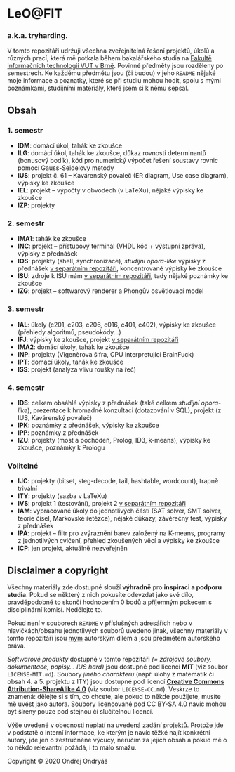 # LeO@FIT
### a.k.a. tryharding.
V tomto repozitáři udržuji všechna zveřejnitelná řešení projektů, úkolů a různých prací, která mě potkala během bakalářského studia na [Fakultě informačních technologií VUT v Brně](https://fit.vut.cz). Povinné předměty jsou rozděleny po semestrech. Ke každému předmětu jsou (či budou) v jeho `README` nějaké moje informace a poznatky, které se při studiu mohou hodit, spolu s mými poznámkami, studijními materiály, které jsem si k němu sepsal.

## Obsah
### 1. semestr
- **IDM**: domácí úkol, tahák ke zkoušce
- **ILG**: domácí úkol, tahák ke zkoušce, důkaz rovnosti determinantů (bonusový bodík), kód pro numerický výpočet řešení soustavy rovnic pomocí Gauss-Seidelovy metody
- **IUS**: projekt č. 61 – Kavárenský povaleč (ER diagram, Use case diagram), výpisky ke zkoušce
- **IEL**: projekt – výpočty v obvodech (v LaTeXu), nějaké výpisky ke zkoušce
- **IZP**: projekty

### 2. semestr
- **IMA1**: tahák ke zkoušce
- **INC**: projekt – přístupový terminál (VHDL kód + výstupní zpráva), výpisky z přednášek
- **IOS**: projekty (shell, synchronizace), _studijní opora-like_ výpisky z přednášek [v separátním repozitáři](https://github.com/ondryaso/FIT-IOS-notes), koncentrované výpisky ke zkoušce
- **ISU**: zdroje k ISU mám [v separátním repozitáři](https://github.com/ondryaso/isu-examples), tady nějaké poznámky ke zkoušce
- **IZG**: projekt – softwarový renderer a Phongův osvětlovací model

### 3. semestr
- **IAL**: úkoly (c201, c203, c206, c016, c401, c402), výpisky ke zkoušce (přehledy algoritmů, pseudokódy...)
- **IFJ**: výpisky ke zkoušce, projekt [v separátním repozitáři](https://github.com/Adda0/ifj20-go-compiler)
- **IMA2**: domácí úkoly, tahák ke zkoušce
- **INP**: projekty (Vigenèrova šifra, CPU interpretující BrainFuck)
- **IPT**: domácí úkoly, tahák ke zkoušce
- **ISS**: projekt (analýza vlivu roušky na řeč)

### 4. semestr
- **IDS**: celkem obsáhlé výpisky z přednášek (také celkem _studijní opora-like_), prezentace k hromadné konzultaci (dotazování v SQL), projekt (z IUS, Kavárenský povaleč)
- **IPK**: poznámky z přednášek, výpisky ke zkoušce
- **IPP**: poznámky z přednášek
- **IZU**: projekty (most a pochodeň, Prolog, ID3, k-means), výpisky ke zkoušce, poznámky k Prologu

### Volitelné
- **IJC**: projekty (bitset, steg-decode, tail, hashtable, wordcount), trapně trivální
- **ITY**: projekty (sazba v LaTeXu)
- **IVS**: projekt 1 (testování), projekt 2 [v separátním repozitáři](https://github.com/FrNecas/SunnyCalc)
- **IAM**: vypracované úkoly do jednotlivých částí (SAT solver, SMT solver, teorie čísel, Markovské řetězce), nějaké důkazy, závěrečný test, výpisky z přednášek
- **IPA**: projekt – filtr pro zvýraznění barev založený na K-means, programy z jednotlivých cvičení, přehled zkoušených věcí a výpisky ke zkoušce
- **ICP**: jen projekt, aktuálně nezveřejněn

## Disclaimer a copyright
Všechny materiály zde dostupné slouží **výhradně** pro **inspiraci a podporu studia**. Pokud se některý z nich pokusíte odevzdat jako své dílo, pravděpodobně to skončí hodnocením 0 bodů a příjemným pokecem s disciplinární komisí. Nedělejte to.

Pokud není v souborech `README` v příslušných adresářích nebo v hlavičkách/obsahu jednotlivých souborů uvedeno jinak, všechny materiály v tomto repozitáři jsou [mým](mailto:xondry02@stud.fit.vutbr.cz) autorským dílem a jsou předmětem autorského práva.

_Softwarové produkty_ dostupné v tomto repozitáři _(= zdrojové soubory, dokumentace, popisy… IUS hard)_ jsou dostupné pod licencí **MIT** (viz soubor `LICENSE-MIT.md`). Soubory _jiného charakteru_ (např. úlohy z matematik či obsah 4. a 5. projektu z ITY) jsou dostupné pod licencí [**Creative Commons Attribution-ShareAlike 4.0**](https://creativecommons.org/licenses/by-sa/4.0/) (viz soubor `LICENSE-CC.md`). Veskrze to znamená: dělejte si s tím, co chcete, ale pokud to někde použijete, musíte mě uvést jako autora. Soubory licencované pod CC BY-SA 4.0 navíc mohou být šíreny pouze pod stejnou či slučitelnou licencí.

Výše uvedené v obecnosti neplatí na uvedená zadání projektů. Protože jde v podstatě o interní informace, ke kterým je navíc těžké najít konkrétní autory, jde jen o zestručněné výcucy, neručím za jejich obsah a pokud mě o to někdo relevantní požádá, i to málo smažu.

Copyright © 2020 Ondřej Ondryáš
